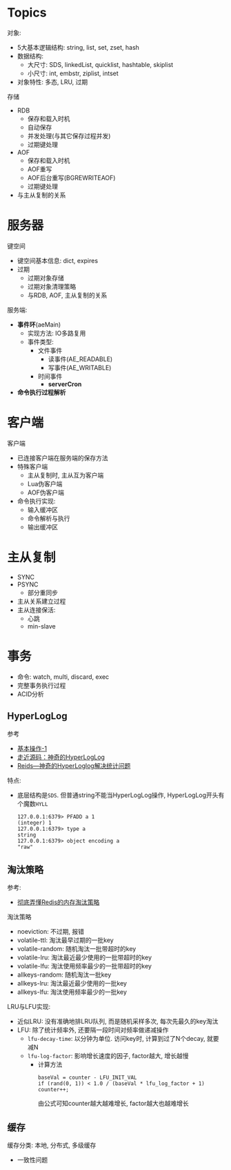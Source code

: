 # Topics

对象:
- 5大基本逻辑结构: string, list, set, zset, hash
- 数据结构: 
    - 大尺寸: SDS, linkedList, quicklist, hashtable, skiplist
    - 小尺寸: int, embstr, ziplist, intset
- 对象特性: 多态, LRU, 过期

存储
- RDB
    - 保存和载入时机
    - 自动保存
    - 并发处理(与其它保存过程并发)
    - 过期键处理
- AOF
    - 保存和载入时机
    - AOF重写
    - AOF后台重写(BGREWRITEAOF)
    - 过期键处理
- 与主从复制的关系


# 服务器

键空间
- 键空间基本信息: dict, expires
- 过期
    - 过期对象存储
    - 过期对象清理策略
    - 与RDB, AOF, 主从复制的关系


服务端: 
- **事件环**(aeMain)
    - 实现方法: IO多路复用
    - 事件类型: 
        - 文件事件
            - 读事件(AE_READABLE)
            - 写事件(AE_WRITABLE)
        - 时间事件
            - **serverCron**
- **命令执行过程解析**



# 客户端

客户端
- 已连接客户端在服务端的保存方法
- 特殊客户端
    - 主从复制时, 主从互为客户端
    - Lua伪客户端
    - AOF伪客户端
- 命令执行实现: 
    - 输入缓冲区
    - 命令解析与执行
    - 输出缓冲区

# 主从复制
- SYNC
- PSYNC
    - 部分重同步
- 主从关系建立过程
- 主从连接保活: 
    - 心跳
    - min-slave

# 事务
- 命令: watch, multi, discard, exec
- 完整事务执行过程
- ACID分析

## HyperLogLog
参考
- [基本操作-1](https://www.runoob.com/redis/redis-hyperloglog.html)
- [走近源码：神奇的HyperLogLog](https://zhuanlan.zhihu.com/p/58519480)
- [Reids—神奇的HyperLoglog解决统计问题](https://mp.weixin.qq.com/s/9dtGe3d_mbbxW5FpVPDNow)

特点:
- 底层结构是`SDS`. 但普通string不能当HyperLogLog操作, HyperLogLog开头有个魔数`HYLL`
    ```
    127.0.0.1:6379> PFADD a 1
    (integer) 1
    127.0.0.1:6379> type a
    string
    127.0.0.1:6379> object encoding a
    "raw"

    ```

## 淘汰策略

参考:
- [彻底弄懂Redis的内存淘汰策略](https://zhuanlan.zhihu.com/p/105587132)

淘汰策略
- noeviction: 不过期, 报错
- volatile-ttl: 淘汰最早过期的一批key
- volatile-random: 随机淘汰一批带超时的key
- volatile-lru: 淘汰最近最少使用的一批带超时的key
- volatile-lfu: 淘汰使用频率最少的一批带超时的key
- allkeys-random: 随机淘汰一批key
- allkeys-lru: 淘汰最近最少使用的一批key
- allkeys-lfu: 淘汰使用频率最少的一批key


LRU与LFU实现:
- 近似LRU: 没有准确地排LRU队列, 而是随机采样多次, 每次先最久的key淘汰
- LFU: 除了统计频率外, 还要隔一段时间对频率做递减操作
    - `lfu-decay-time`: 以分钟为单位. 访问key时, 计算到过了N个decay, 就要减N
    - `lfu-log-factor`: 影响增长速度的因子, factor越大, 增长越慢
        - 计算方法  
            ```
            baseVal = counter - LFU_INIT_VAL
            if (rand(0, 1)) < 1.0 / (baseVal * lfu_log_factor + 1) counter++;
            ```
            由公式可知counter越大越难增长, factor越大也越难增长

## 缓存

缓存分类: 本地, 分布式, 多级缓存
- 一致性问题

